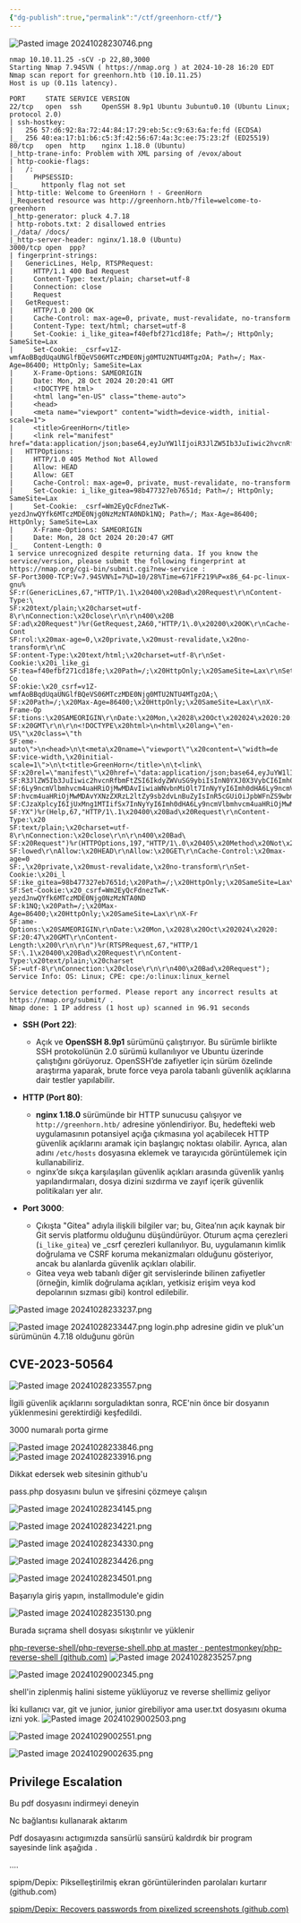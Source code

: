 ```yaml
---
{"dg-publish":true,"permalink":"/ctf/greenhorn-ctf/"}
---
```



![Pasted image 20241028230746.png](/img/user/resimler/Pasted%20image%2020241028230746.png)



```shell-session
nmap 10.10.11.25 -sCV -p 22,80,3000                                               
Starting Nmap 7.94SVN ( https://nmap.org ) at 2024-10-28 16:20 EDT
Nmap scan report for greenhorn.htb (10.10.11.25)
Host is up (0.11s latency).

PORT     STATE SERVICE VERSION
22/tcp   open  ssh     OpenSSH 8.9p1 Ubuntu 3ubuntu0.10 (Ubuntu Linux; protocol 2.0)
| ssh-hostkey: 
|   256 57:d6:92:8a:72:44:84:17:29:eb:5c:c9:63:6a:fe:fd (ECDSA)
|_  256 40:ea:17:b1:b6:c5:3f:42:56:67:4a:3c:ee:75:23:2f (ED25519)
80/tcp   open  http    nginx 1.18.0 (Ubuntu)
|_http-trane-info: Problem with XML parsing of /evox/about
| http-cookie-flags: 
|   /: 
|     PHPSESSID: 
|_      httponly flag not set
| http-title: Welcome to GreenHorn ! - GreenHorn
|_Requested resource was http://greenhorn.htb/?file=welcome-to-greenhorn
|_http-generator: pluck 4.7.18
| http-robots.txt: 2 disallowed entries 
|_/data/ /docs/
|_http-server-header: nginx/1.18.0 (Ubuntu)
3000/tcp open  ppp?
| fingerprint-strings: 
|   GenericLines, Help, RTSPRequest: 
|     HTTP/1.1 400 Bad Request
|     Content-Type: text/plain; charset=utf-8
|     Connection: close
|     Request
|   GetRequest: 
|     HTTP/1.0 200 OK
|     Cache-Control: max-age=0, private, must-revalidate, no-transform
|     Content-Type: text/html; charset=utf-8
|     Set-Cookie: i_like_gitea=f40efbf271cd18fe; Path=/; HttpOnly; SameSite=Lax
|     Set-Cookie: _csrf=v1Z-wmfAoBBqdUqaUNGlfBQeVS06MTczMDE0Njg0MTU2NTU4MTgzOA; Path=/; Max-Age=86400; HttpOnly; SameSite=Lax
|     X-Frame-Options: SAMEORIGIN
|     Date: Mon, 28 Oct 2024 20:20:41 GMT
|     <!DOCTYPE html>
|     <html lang="en-US" class="theme-auto">
|     <head>
|     <meta name="viewport" content="width=device-width, initial-scale=1">
|     <title>GreenHorn</title>
|     <link rel="manifest" href="data:application/json;base64,eyJuYW1lIjoiR3JlZW5Ib3JuIiwic2hvcnRfbmFtZSI6IkdyZWVuSG9ybiIsInN0YXJ0X3VybCI6Imh0dHA6Ly9ncmVlbmhvcm4uaHRiOjMwMDAvIiwiaWNvbnMiOlt7InNyYyI6Imh0dHA6Ly9ncmVlbmhvcm4uaHRiOjMwMDAvYXNzZXRzL2ltZy9sb2dvLnBuZyIsInR5cGUiOiJpbWFnZS9wbmciLCJzaXplcyI6IjUxMng1MTIifSx7InNyYyI6Imh0dHA6Ly9ncmVlbmhvcm4uaHRiOjMwMDAvYX
|   HTTPOptions: 
|     HTTP/1.0 405 Method Not Allowed
|     Allow: HEAD
|     Allow: GET
|     Cache-Control: max-age=0, private, must-revalidate, no-transform
|     Set-Cookie: i_like_gitea=98b477327eb7651d; Path=/; HttpOnly; SameSite=Lax
|     Set-Cookie: _csrf=Wm2EyQcFdnezTwK-yezdJnwQYfk6MTczMDE0Njg0NzMzNTA0NDk1NQ; Path=/; Max-Age=86400; HttpOnly; SameSite=Lax
|     X-Frame-Options: SAMEORIGIN
|     Date: Mon, 28 Oct 2024 20:20:47 GMT
|_    Content-Length: 0
1 service unrecognized despite returning data. If you know the service/version, please submit the following fingerprint at https://nmap.org/cgi-bin/submit.cgi?new-service :
SF-Port3000-TCP:V=7.94SVN%I=7%D=10/28%Time=671FF219%P=x86_64-pc-linux-gnu%
SF:r(GenericLines,67,"HTTP/1\.1\x20400\x20Bad\x20Request\r\nContent-Type:\
SF:x20text/plain;\x20charset=utf-8\r\nConnection:\x20close\r\n\r\n400\x20B
SF:ad\x20Request")%r(GetRequest,2A60,"HTTP/1\.0\x20200\x20OK\r\nCache-Cont
SF:rol:\x20max-age=0,\x20private,\x20must-revalidate,\x20no-transform\r\nC
SF:ontent-Type:\x20text/html;\x20charset=utf-8\r\nSet-Cookie:\x20i_like_gi
SF:tea=f40efbf271cd18fe;\x20Path=/;\x20HttpOnly;\x20SameSite=Lax\r\nSet-Co
SF:okie:\x20_csrf=v1Z-wmfAoBBqdUqaUNGlfBQeVS06MTczMDE0Njg0MTU2NTU4MTgzOA;\
SF:x20Path=/;\x20Max-Age=86400;\x20HttpOnly;\x20SameSite=Lax\r\nX-Frame-Op
SF:tions:\x20SAMEORIGIN\r\nDate:\x20Mon,\x2028\x20Oct\x202024\x2020:20:41\
SF:x20GMT\r\n\r\n<!DOCTYPE\x20html>\n<html\x20lang=\"en-US\"\x20class=\"th
SF:eme-auto\">\n<head>\n\t<meta\x20name=\"viewport\"\x20content=\"width=de
SF:vice-width,\x20initial-scale=1\">\n\t<title>GreenHorn</title>\n\t<link\
SF:x20rel=\"manifest\"\x20href=\"data:application/json;base64,eyJuYW1lIjoi
SF:R3JlZW5Ib3JuIiwic2hvcnRfbmFtZSI6IkdyZWVuSG9ybiIsInN0YXJ0X3VybCI6Imh0dHA
SF:6Ly9ncmVlbmhvcm4uaHRiOjMwMDAvIiwiaWNvbnMiOlt7InNyYyI6Imh0dHA6Ly9ncmVlbm
SF:hvcm4uaHRiOjMwMDAvYXNzZXRzL2ltZy9sb2dvLnBuZyIsInR5cGUiOiJpbWFnZS9wbmciL
SF:CJzaXplcyI6IjUxMng1MTIifSx7InNyYyI6Imh0dHA6Ly9ncmVlbmhvcm4uaHRiOjMwMDAv
SF:YX")%r(Help,67,"HTTP/1\.1\x20400\x20Bad\x20Request\r\nContent-Type:\x20
SF:text/plain;\x20charset=utf-8\r\nConnection:\x20close\r\n\r\n400\x20Bad\
SF:x20Request")%r(HTTPOptions,197,"HTTP/1\.0\x20405\x20Method\x20Not\x20Al
SF:lowed\r\nAllow:\x20HEAD\r\nAllow:\x20GET\r\nCache-Control:\x20max-age=0
SF:,\x20private,\x20must-revalidate,\x20no-transform\r\nSet-Cookie:\x20i_l
SF:ike_gitea=98b477327eb7651d;\x20Path=/;\x20HttpOnly;\x20SameSite=Lax\r\n
SF:Set-Cookie:\x20_csrf=Wm2EyQcFdnezTwK-yezdJnwQYfk6MTczMDE0Njg0NzMzNTA0ND
SF:k1NQ;\x20Path=/;\x20Max-Age=86400;\x20HttpOnly;\x20SameSite=Lax\r\nX-Fr
SF:ame-Options:\x20SAMEORIGIN\r\nDate:\x20Mon,\x2028\x20Oct\x202024\x2020:
SF:20:47\x20GMT\r\nContent-Length:\x200\r\n\r\n")%r(RTSPRequest,67,"HTTP/1
SF:\.1\x20400\x20Bad\x20Request\r\nContent-Type:\x20text/plain;\x20charset
SF:=utf-8\r\nConnection:\x20close\r\n\r\n400\x20Bad\x20Request");
Service Info: OS: Linux; CPE: cpe:/o:linux:linux_kernel

Service detection performed. Please report any incorrect results at https://nmap.org/submit/ .
Nmap done: 1 IP address (1 host up) scanned in 96.91 seconds

```


- **SSH (Port 22)**:
    - Açık ve **OpenSSH 8.9p1** sürümünü çalıştırıyor. Bu sürümle birlikte SSH protokolünün 2.0 sürümü kullanılıyor ve Ubuntu üzerinde çalıştığını görüyoruz. OpenSSH’de zafiyetler için sürüm özelinde araştırma yaparak, brute force veya parola tabanlı güvenlik açıklarına dair testler yapılabilir.
- **HTTP (Port 80)**:
    
    - **nginx 1.18.0** sürümünde bir HTTP sunucusu çalışıyor ve `http://greenhorn.htb/` adresine yönlendiriyor. Bu, hedefteki web uygulamasının potansiyel açığa çıkmasına yol açabilecek HTTP güvenlik açıklarını aramak için başlangıç noktası olabilir. Ayrıca, alan adını `/etc/hosts` dosyasına eklemek ve tarayıcıda görüntülemek için kullanabiliriz.
    - nginx’de sıkça karşılaşılan güvenlik açıkları arasında güvenlik yanlış yapılandırmaları, dosya dizini sızdırma ve zayıf içerik güvenlik politikaları yer alır.
- **Port 3000**:
    
    - Çıkışta "Gitea" adıyla ilişkili bilgiler var; bu, Gitea’nın açık kaynak bir Git servis platformu olduğunu düşündürüyor. Oturum açma çerezleri (`i_like_gitea`) ve _csrf çerezleri kullanılıyor. Bu, uygulamanın kimlik doğrulama ve CSRF koruma mekanizmaları olduğunu gösteriyor, ancak bu alanlarda güvenlik açıkları olabilir.
    - Gitea veya web tabanlı diğer git servislerinde bilinen zafiyetler (örneğin, kimlik doğrulama açıkları, yetkisiz erişim veya kod depolarının sızması gibi) kontrol edilebilir.

![Pasted image 20241028233237.png](/img/user/resimler/Pasted%20image%2020241028233237.png)

![Pasted image 20241028233447.png](/img/user/resimler/Pasted%20image%2020241028233447.png)
login.php adresine gidin ve pluk'un sürümünün 4.7.18 olduğunu görün

## CVE-2023-50564

![Pasted image 20241028233557.png](/img/user/resimler/Pasted%20image%2020241028233557.png)

İlgili güvenlik açıklarını sorguladıktan sonra, RCE'nin önce bir dosyanın yüklenmesini gerektirdiği keşfedildi.

3000 numaralı porta girme

![Pasted image 20241028233846.png](/img/user/resimler/Pasted%20image%2020241028233846.png)
![Pasted image 20241028233916.png](/img/user/resimler/Pasted%20image%2020241028233916.png)

Dikkat edersek web sitesinin github'u 

pass.php dosyasını bulun ve şifresini çözmeye çalışın

![Pasted image 20241028234145.png](/img/user/resimler/Pasted%20image%2020241028234145.png)

![Pasted image 20241028234221.png](/img/user/resimler/Pasted%20image%2020241028234221.png)

![Pasted image 20241028234330.png](/img/user/resimler/Pasted%20image%2020241028234330.png)

![Pasted image 20241028234426.png](/img/user/resimler/Pasted%20image%2020241028234426.png)

![Pasted image 20241028234501.png](/img/user/resimler/Pasted%20image%2020241028234501.png)

Başarıyla giriş yapın, installmodule'e gidin

![Pasted image 20241028235130.png](/img/user/resimler/Pasted%20image%2020241028235130.png)

Burada sıçrama shell dosyası sıkıştırılır ve yüklenir


[php-reverse-shell/php-reverse-shell.php at master · pentestmonkey/php-reverse-shell (github.com)](https://github.com/pentestmonkey/php-reverse-shell/blob/master/php-reverse-shell.php)
![Pasted image 20241028235257.png](/img/user/resimler/Pasted%20image%2020241028235257.png)

![Pasted image 20241029002345.png](/img/user/resimler/Pasted%20image%2020241029002345.png)

shell'in ziplenmiş halini sisteme yüklüyoruz ve reverse shellimiz geliyor

İki kullanıcı var, git ve junior, junior girebiliyor ama user.txt dosyasını okuma izni yok.
![Pasted image 20241029002503.png](/img/user/resimler/Pasted%20image%2020241029002503.png)

![Pasted image 20241029002551.png](/img/user/resimler/Pasted%20image%2020241029002551.png)

![Pasted image 20241029002635.png](/img/user/resimler/Pasted%20image%2020241029002635.png)


## Privilege Escalation

Bu pdf dosyasını indirmeyi deneyin

Nc bağlantısı kullanarak aktarım

Pdf dosayasını actıgımızda sansürlü sansürü kaldırdık bir program sayesinde link aşağıda . 


....

spipm/Depix: Pikselleştirilmiş ekran görüntülerinden parolaları kurtarır (github.com)

[spipm/Depix: Recovers passwords from pixelized screenshots (github.com)](https://github.com/spipm/Depix)
